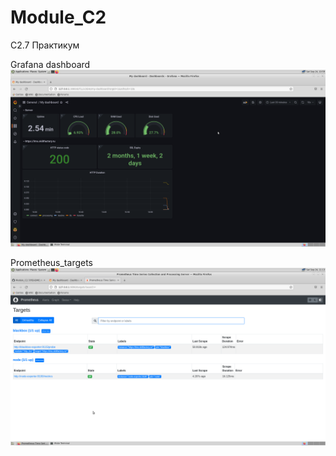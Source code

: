 # Module_C2
C2.7 Практикум

Grafana dashboard
![Grafana dashboard](/images/grafana.png)

Prometheus_targets
![Prometheus_targets](/images/prometeus_targets.png)
